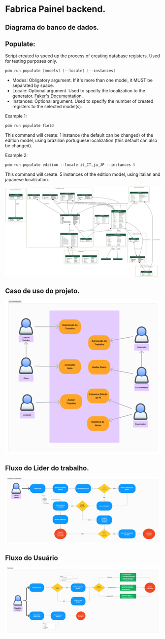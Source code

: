# Fabrica Painel backend.

## Diagrama do banco de dados.

## Populate: 

Script created to speed up the process of creating database registers. Used for testing purposes only.

```powershell
pdm run populate [models] [--locale] [--instances]
``` 

- Modes: Obligatory argument. If it's more than one model, it MUST be separated by space.
- Locale: Optional argument. Used to specify the localization to the generator. [Faker's Documentation](https://faker.readthedocs.io/en/stable/index.html#localization).
- Instances: Optional argument. Used to specify the number of created registers to the selected model(s).

Example 1:
```powershell
pdm run populate field
``` 
This command will create: 1 instance (the default can be changed) of the edition model, using brazilian portuguese localization (this default can also be changed).

Example 2:
```powershell
pdm run populate edition --locale it_IT,ja_JP --instances 5
``` 
This command will create: 5 instances of the edition model, using italian and japanese localization.


![alt text](images/diagram.png)

## Caso de uso do projeto.

![alt text](images/fabricaPainel.png)

## Fluxo do Lider do trabalho.

![alt text](images/fabricaPainel%20(3).png)

## Fluxo do Usuário

![alt text](images/fabricaPainel%20(2).png)




